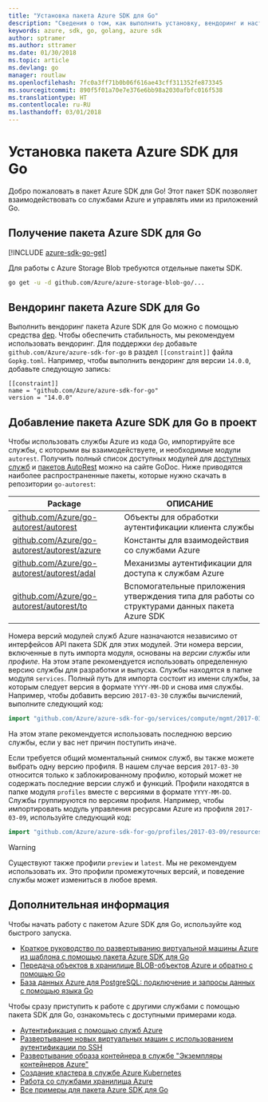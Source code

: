 ```yaml
---
title: "Установка пакета Azure SDK для Go"
description: "Сведения о том, как выполнить установку, вендоринг и настройку пакета Azure SDK для Go."
keywords: azure, sdk, go, golang, azure sdk
author: sptramer
ms.author: sttramer
ms.date: 01/30/2018
ms.topic: article
ms.devlang: go
manager: routlaw
ms.openlocfilehash: 7fc0a3ff71b0b06f616ae43cff311352fe873345
ms.sourcegitcommit: 890f5f01a70e7e376e6bb98a2030afbfc016f538
ms.translationtype: HT
ms.contentlocale: ru-RU
ms.lasthandoff: 03/01/2018
---
```

# <a name="installing-the-azure-sdk-for-go"></a>Установка пакета Azure SDK для Go

Добро пожаловать в пакет Azure SDK для Go! Этот пакет SDK позволяет взаимодействовать со службами Azure и управлять ими из приложений Go.

## <a name="get-the-azure-sdk-for-go"></a>Получение пакета Azure SDK для Go

[!INCLUDE [azure-sdk-go-get](includes/azure-sdk-go-get.md)]

Для работы с Azure Storage Blob требуются отдельные пакеты SDK.

```bash
go get -u -d github.com/Azure/azure-storage-blob-go/...
```

## <a name="vendoring-the-azure-sdk-for-go"></a>Вендоринг пакета Azure SDK для Go

Выполнить вендоринг пакета Azure SDK для Go можно с помощью средства [dep](https://github.com/golang/dep). Чтобы обеспечить стабильность, мы рекомендуем использовать вендоринг. Для поддержки `dep` добавьте `github.com/Azure/azure-sdk-for-go` в раздел `[[constraint]]` файла `Gopkg.toml`. Например, чтобы выполнить вендоринг для версии `14.0.0`, добавьте следующую запись:

```
[[constraint]]
name = "github.com/Azure/azure-sdk-for-go"
version = "14.0.0"
```

## <a name="including-the-azure-sdk-for-go-in-your-project"></a>Добавление пакета Azure SDK для Go в проект

Чтобы использовать службы Azure из кода Go, импортируйте все службы, с которыми вы взаимодействуете, и необходимые модули `autorest`.
Получить полный список доступных модулей для [доступных служб](https://godoc.org/github.com/Azure/azure-sdk-for-go) и [пакетов AutoRest](https://godoc.org/github.com/Azure/go-autorest) можно на сайте GoDoc. Ниже приводятся наиболее распространенные пакеты, которые нужно скачать в репозитории `go-autorest`:

| Package | ОПИСАНИЕ |
|---------|-------------|
| [github.com/Azure/go-autorest/autorest][autorest] | Объекты для обработки аутентификации клиента службы |
| [github.com/Azure/go-autorest/autorest/azure][autorest/azure] | Константы для взаимодействия со службами Azure |
| [github.com/Azure/go-autorest/autorest/adal][autorest/adal] | Механизмы аутентификации для доступа к службам Azure |
| [github.com/Azure/go-autorest/autorest/to][autorest/to] | Вспомогательные приложения утверждения типа для работы со структурами данных пакета Azure SDK |

[autorest]: https://godoc.org/github.com/Azure/go-autorest/autorest
[autorest/azure]: https://godoc.org/github.com/Azure/go-autorest/autorest/azure
[autorest/adal]: https://godoc.org/github.com/Azure/go-autorest/autorest/adal
[autorest/to]: https://godoc.org/github.com/Azure/go-autorest/autorest/to

Номера версий модулей служб Azure назначаются независимо от интерфейсов API пакета SDK для этих модулей. Эти номера версии, включенные в путь импорта модуля, основаны на _версии службы_ или _профиле_. На этом этапе рекомендуется использовать определенную версию службы для разработки и выпуска. Службы находятся в папке модуля `services`. Полный путь для импорта состоит из имени службы, за которым следует версия в формате `YYYY-MM-DD` и снова имя службы. Например, чтобы добавить версию `2017-03-30` службы вычислений, выполните следующий код:

```go
import "github.com/Azure/azure-sdk-for-go/services/compute/mgmt/2017-03-30/compute"
```

На этом этапе рекомендуется использовать последнюю версию службы, если у вас нет причин поступить иначе.

Если требуется общий моментальный снимок служб, вы также можете выбрать одну версию профиля. В нашем случае версия `2017-03-30` относится только к заблокированному профилю, который может не содержать последние версии служб и функций. Профили находятся в папке модуля `profiles` вместе с версиями в формате `YYYY-MM-DD`. Службы группируются по версиям профиля. Например, чтобы импортировать модуль управления ресурсами Azure из профиля `2017-03-09`, используйте следующий код:

```go
import "github.com/Azure/azure-sdk-for-go/profiles/2017-03-09/resources/mgmt/resources"
```

> [!WARNING]
> Существуют также профили `preview` и `latest`. Мы не рекомендуем использовать их. Это профили промежуточных версий, и поведение службы может измениться в любое время.

## <a name="next-steps"></a>Дополнительная информация

Чтобы начать работу с пакетом Azure SDK для Go, используйте код быстрого запуска.

* [Краткое руководство по развертыванию виртуальной машины Azure из шаблона с помощью пакета Azure SDK для Go](azure-sdk-go-qs-vm.md)
* [Передача объектов в хранилище BLOB-объектов Azure и обратно с помощью Go](/azure/storage/blobs/storage-quickstart-blobs-go?toc=%2fgo%2fazure%2ftoc.json)
* [База данных Azure для PostgreSQL: подключение и запросы данных с помощью языка Go](/azure/postgresql/connect-go?toc=%2fgo%2fazure%2ftoc.json)

Чтобы сразу приступить к работе с другими службами с помощью пакета SDK для Go, ознакомьтесь с доступными примерами кода.

* [Аутентификация с помощью служб Azure](https://github.com/Azure-Samples/azure-sdk-for-go-samples/tree/master/iam)
* [Развертывание новых виртуальных машин с использованием аутентификации по SSH](https://github.com/Azure-Samples/azure-sdk-for-go-samples/tree/master/compute)
* [Развертывание образа контейнера в службе "Экземпляры контейнеров Azure"](https://github.com/Azure-Samples/azure-sdk-for-go-samples/tree/master/containerinstance)
* [Создание кластера в службе Azure Kubernetes](https://github.com/Azure-Samples/azure-sdk-for-go-samples/tree/master/containerservice)
* [Работа со службами хранилища Azure](https://github.com/Azure-Samples/azure-sdk-for-go-samples/tree/master/storage)
* [Все примеры для пакета Azure SDK для Go](https://github.com/azure-samples/azure-sdk-for-go-samples)
